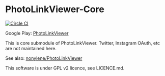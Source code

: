 PhotoLinkViewer-Core
===============

[![Circle CI](https://circleci.com/gh/nonylene/PhotoLinkViewer-Core.svg?style=svg)](https://circleci.com/gh/nonylene/PhotoLinkViewer-Core)

Google Play: [PhotoLinkViewer](https://play.google.com/store/apps/details?id=net.nonylene.photolinkviewer)

This is core submodule of PhotoLinkViewer. Twitter, Instagram OAuth, etc are not maintained here.

See also: [nonylene/PhotoLinkViewer](https://github.com/nonylene/PhotoLinkViewer)

This software is under GPL v2 licence, see LICENCE.md.
